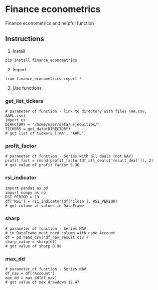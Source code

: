 # Finance econometrics

Finance econometrics and helpful function

## Instructions

1. Install

```
pip install finance_econometrics
```

2. Import 

``` 
from finance_econometrics import *
```

3. Use functions

### get_list_tickers

```
# parameter of function - link to directory with files (AA.csv, AAPL.csv)
import os
DIRECTORY = '/home/user/data/us_equities/'
TICKERS = get_data(DIRECTORY)
# got list of tickers ['AA', 'AAPL']
```

### profit_factor

```
# parameter of function - Series with all deals (not NAV)
profit_fact = round(profit_factor(df_all_deals['result_deal']), 2)
# got value of profit factor 5.30

```

### rsi_indicator

```
import pandas as pd
import numpy as np
RSI_PERIOD = 13
df['RSI'] = rsi_indicator(df['Close'], RSI_PERIOD)
# got column of values in DataFrame
```

### sharp

```
# parameter of function - Series NAV
# in DataFrame must need column with name Account
df = pd.read_csv('df_nav_result.csv')
sharp_value = sharp(df)
# got value of sharp 0.98
```

### max_dd

```
# parameter of function - Series NAV
df_nav = df['Account']
max_dd = max_dd(df_nav)
# got value of max drawdown 12.47
```
